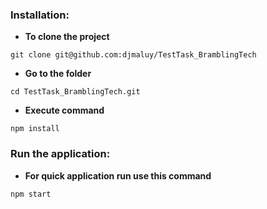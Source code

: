 ### Installation:

- **To clone the project**

```
git clone git@github.com:djmaluy/TestTask_BramblingTech
```

- **Go to the folder**

```
cd TestTask_BramblingTech.git
```

- **Execute command**

```
npm install
```

### Run the application:

- **For quick application run use this command**

```
npm start
```
